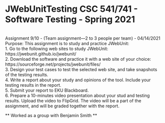 # JWebUnitTesting CSC 541/741 - Software Testing - Spring 2021 
<br />
Assignment 9/10 - (Team assignment—2 to 3 people per team) - 04/14/2021
<br />
Purpose: This assignment is to study and practice JWebUnit: 
<br />
1. Go to the following web sites to study JWebUnit: https://jwebunit.github.io/jwebunit/
<br />
2.	Download the software and practice it with a web site of your choice: https://sourceforge.net/projects/jwebunit/files/
<br />
3.	Design your test cases to test the selected web site, and take snapshots of the testing results.
<br />
4.	Write a report about your study and opinions of the tool.  Include your testing results in the report. 
<br />
5.	Submit your report to EKU Blackboard.
<br />
6.	Prepare a 10-minutes video presentation about your stud and testing results.  Upload the video to FlipGrid. The video will be a part of the assignment, and will be graded together with the report.

** Worked as a group with Benjamin Smith ** 
